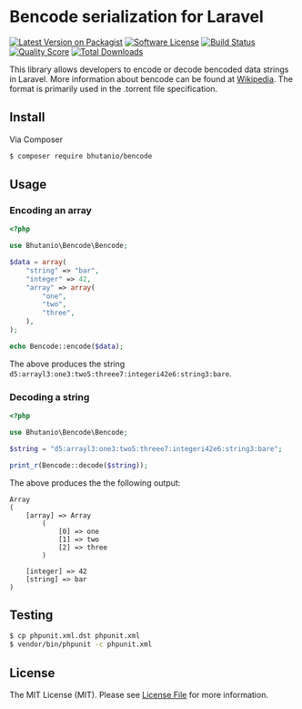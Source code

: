 # Bencode serialization for Laravel

[![Latest Version on Packagist][ico-version]][link-packagist]
[![Software License][ico-license]](LICENSE.md)
[![Build Status][ico-travis]][link-travis]
[![Quality Score][ico-code-quality]][link-code-quality]
[![Total Downloads][ico-downloads]][link-downloads]

This library allows developers to encode or decode bencoded data strings in
Laravel. More information about bencode can be found at [Wikipedia](http://en.wikipedia.org/wiki/Bencode).
The format is primarily used in the .torrent file specification.

## Install

Via Composer

``` bash
$ composer require bhutanio/bencode
```

## Usage

### Encoding an array

```php
<?php

use Bhutanio\Bencode\Bencode;

$data = array(
    "string" => "bar",
    "integer" => 42,
    "array" => array(
        "one",
        "two",
        "three",
    ),
);

echo Bencode::encode($data);
```

The above produces the string `d5:arrayl3:one3:two5:threee7:integeri42e6:string3:bare`.

### Decoding a string

```php
<?php

use Bhutanio\Bencode\Bencode;

$string = "d5:arrayl3:one3:two5:threee7:integeri42e6:string3:bare";

print_r(Bencode::decode($string));
```

The above produces the the following output:
```
Array
(
    [array] => Array
        (
            [0] => one
            [1] => two
            [2] => three
        )

    [integer] => 42
    [string] => bar
)
```

## Testing

``` bash
$ cp phpunit.xml.dst phpunit.xml
$ vendor/bin/phpunit -c phpunit.xml
```

## License

The MIT License (MIT). Please see [License File](LICENSE.md) for more information.

[ico-version]: https://img.shields.io/packagist/v/bhutanio/bencode.svg?style=flat-square
[ico-license]: https://img.shields.io/badge/license-MIT-brightgreen.svg?style=flat-square
[ico-travis]: https://img.shields.io/travis/bhutanio/bencode.svg?style=flat-square
[ico-coveralls]: https://img.shields.io/coveralls/bhutanio/bencode.svg?style=flat-square
[ico-code-quality]: https://img.shields.io/sensiolabs/i/c444c99a-2870-459b-9268-13c96166e8f7.svg?style=flat-square
[ico-downloads]: https://img.shields.io/packagist/dt/bhutanio/bencode.svg?style=flat-square

[link-packagist]: https://packagist.org/packages/bhutanio/bencode
[link-travis]: https://travis-ci.org/bhutanio/bencode
[link-coveralls]: https://coveralls.io/r/bhutanio/bencode
[link-code-quality]: https://insight.sensiolabs.com/projects/c444c99a-2870-459b-9268-13c96166e8f7
[link-downloads]: https://packagist.org/packages/bhutanio/bencode
[link-author]: https://github.com/rchouinard
[link-contributors]: https://github.com/bhutanio/bencode/graphs/contributors

